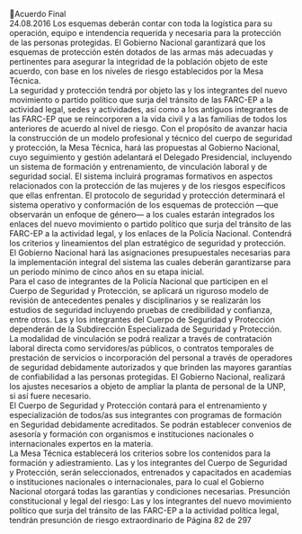 Acuerdo Final  
24.08.2016 
Los esquemas deberán contar con toda la logística para su operación, equipo e intendencia requerida y 
necesaria  para  la  protección  de  las  personas  protegidas.  El  Gobierno  Nacional  garantizará  que  los 
esquemas  de  protección  estén  dotados  de  las  armas  más  adecuadas  y  pertinentes  para  asegurar  la 
integridad de la población objeto de este acuerdo, con base en los niveles de riesgo establecidos por la 
Mesa Técnica.  
La seguridad y protección tendrá por objeto las y los integrantes del nuevo movimiento o partido político 
que  surja  del  tránsito  de  las  FARC-EP  a  la  actividad  legal,  sedes  y  actividades,  así  como  a  los  antiguos 
integrantes de las FARC-EP que se reincorporen a la vida civil y a las familias de todos los anteriores de 
acuerdo al nivel de riesgo. 
Con  el  propósito  de  avanzar  hacia  la  construcción  de  un  modelo  profesional  y  técnico  del  cuerpo  de 
seguridad y protección, la Mesa Técnica, hará las propuestas al Gobierno Nacional, cuyo seguimiento y 
gestión adelantará el Delegado Presidencial, incluyendo un sistema de formación y entrenamiento, de 
vinculación  laboral  y  de  seguridad  social.  El  sistema  incluirá  programas  formativos  en  aspectos 
relacionados con la protección de las mujeres y de los riesgos específicos que ellas enfrentan. 
El protocolo de seguridad y protección determinará el sistema operativo y conformación de los esquemas 
de protección —que observarán un enfoque de género— a los cuales estarán integrados los enlaces del 
nuevo movimiento o partido político que surja del tránsito de las FARC-EP a la actividad legal, y los enlaces 
de  la  Policía  Nacional.  Contendrá  los  criterios  y  lineamientos  del  plan  estratégico  de  seguridad  y 
protección.  
El Gobierno Nacional hará las asignaciones presupuestales necesarias para la implementación integral del 
sistema las cuales deberán garantizarse para un periodo mínimo de cinco años en su etapa inicial.  
Para el caso de integrantes de la Policía Nacional que participen en el Cuerpo de Seguridad y Protección, 
se aplicará un riguroso modelo de revisión de antecedentes penales y disciplinarios y se realizarán los 
estudios de seguridad incluyendo pruebas de credibilidad y confianza, entre otros. 
Las y los integrantes del Cuerpo de Seguridad y Protección dependerán de la Subdirección Especializada 
de Seguridad y Protección. La modalidad de vinculación se podrá realizar a través de contratación laboral 
directa como servidores/as públicos, o contratos temporales de prestación de servicios o incorporación 
del personal a través de operadores de seguridad debidamente autorizados y que brinden las mayores 
garantías de confiabilidad a las personas protegidas. El Gobierno Nacional, realizará los ajustes necesarios 
a objeto de ampliar la planta de personal de la UNP, si así fuere necesario.  
El  Cuerpo  de  Seguridad  y  Protección  contará  para  el  entrenamiento  y  especialización  de  todos/as  sus 
integrantes con programas de formación en Seguridad debidamente acreditados. Se podrán establecer 
convenios de asesoría y formación con organismos e instituciones nacionales o internacionales expertos 
en la materia.  
La Mesa Técnica establecerá los criterios sobre los contenidos para la formación y adiestramiento. Las y 
los integrantes del Cuerpo de Seguridad y Protección, serán seleccionados, entrenados y capacitados en 
academias o instituciones nacionales o internacionales, para lo cual el Gobierno Nacional otorgará todas 
las garantías y condiciones necesarias. 
Presunción constitucional y legal del riesgo: Las y los integrantes del nuevo movimiento político que surja 
del tránsito de las FARC-EP a la actividad política legal, tendrán presunción de riesgo extraordinario de 
Página 82 de 297 
 

